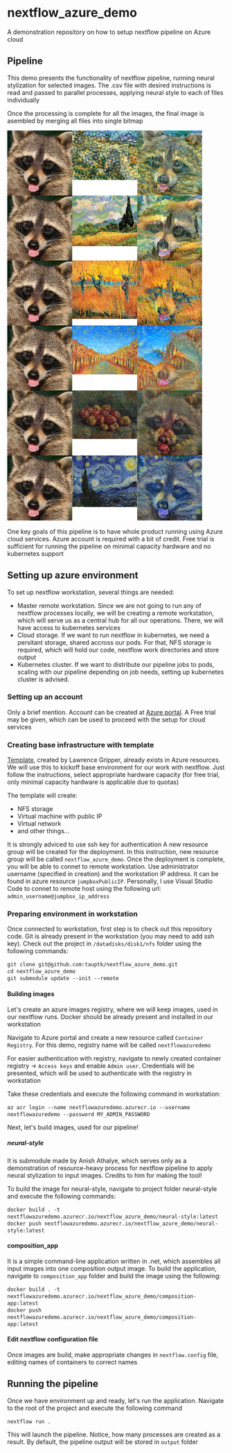# nextflow_azure_demo
A demonstration repository on how to setup nextflow pipeline on Azure cloud

## Pipeline

This demo presents the functionality of nextflow pipeline, running neural stylization for selected images. The .csv file with desired instructions is read and passed to parallel processes, applying neural style to each of files individually

Once the processing is complete for all the images, the final image is asembled by merging all files
into single bitmap

![Example of pipeline end result](resources/output.example.bmp)

One key goals of this pipeline is to have whole product running using Azure
cloud services. Azure account is required with a bit of credit. Free trial
is sufficient for running the pipeline on minimal capacity hardware
and no kubernetes support

## Setting up azure environment

To set up nextflow workstation, several things are needed:

* Master remote workstation. Since we are not going to run any of nextflow 
processes locally, we will be creating a remote workstation, which will serve
us as a central hub for all our operations. There, we will have access to
kubernetes services
* Cloud storage. If we want to run nextflow in kubernetes, we need a persitant storage, shared accross our pods. For that, NFS storage is required, which will hold our code, nextflow work directories and store output
* Kubernetes cluster. If we want to distribute our pipeline jobs to pods,
scaling with our pipeline depending on job needs, setting up kubernetes cluster is advised. 

### Setting up an account

Only a brief mention. Account can be created at [Azure portal](https://portal.azure.com). A Free trial may be given, which can be used to proceed with the setup for cloud services

### Creating base infrastructure with template

[Template](https://azure.microsoft.com/en-us/resources/templates/nextflow-genomics-cluster-ubuntu/), created by Lawrence Gripper, already exists in Azure resources. We will use this to kickoff base environment
for our work with nextflow. Just follow the instructions, select appropriate
hardware capacity (for free trial, only minimal capacity hardware is applicable due to quotas)

The template will create:

* NFS storage
* Virtual machine with public IP
* Virtual network
* and other things...

It is strongly adviced to use ssh key for authentication
A new resource group will be created for the deployment. In this instruction,
new resource group will be called `nextflow_azure_demo`.
Once the deployment is complete, you will be able to connet to remote workstation. Use administrator username (specified in creation) and the workstation IP address. It can be found in azure resource `jumpboxPublicIP`.
Personally, I use Visual Studio Code to connet to remote host using the following url: `admin_username@jumpbox_ip_address`

### Preparing environment in workstation

Once connected to workstation, first step is to check out this repository code. Git is already present in the workstation (you may need to add ssh key). Check out the project in `/datadisks/disk1/nfs` folder using the following commands:

```
git clone git@github.com:tauptk/nextflow_azure_demo.git
cd nextflow_azure_demo
git submodule update --init --remote
```

#### Building images

Let's create an azure images registry, where we will keep images, used in
our nextflow runs. Docker should be already present and installed in our workstation

Navigate to Azure portal and create a new resource called `Container Registry`. For this demo, registry name will be called `nextflowazuredemo`

For easier authentication with registry, navigate to newly created container
registry -> `Access keys` and enable `Admin user`. Credentials will be presented, which will be used to authenticate with the registry in workstation

Take these credentials and execute the following command in workstation:

```
az acr login --name nextflowazuredemo.azurecr.io --username nextflowazuredemo --password MY_ADMIN_PASSWORD
```

Next, let's build images, used for our pipeline!

##### neural-style

It is submodule made by Anish Athalye, which serves only as a demonstration of resource-heavy process for nextflow pipeline to apply neural stylization to input images. Credits to him for making the tool!

To build the image for neural-style, navigate to project folder neural-style and execute the following commands:

```
docker build . -t nextflowazuredemo.azurecr.io/nextflow_azure_demo/neural-style:latest
docker push nextflowazuredemo.azurecr.io/nextflow_azure_demo/neural-style:latest
```

#### composition_app

It is a simple command-line application written in .net, which assembles
all input images into one composition output image. To build the application,
navigate to `composition_app` folder and build the image using the following:

```
docker build . -t nextflowazuredemo.azurecr.io/nextflow_azure_demo/composition-app:latest
docker push nextflowazuredemo.azurecr.io/nextflow_azure_demo/composition-app:latest
```

#### Edit nextflow configuration file

Once images are build, make appropriate changes in `nextflow.config` file, editing names of containers to correct names

## Running the pipeline

Once we have environment up and ready, let's run the application. Navigate to the root of the project
and execute the following command

```
nextflow run .
```

This will launch the pipeline. Notice, how many processes are created as a result. By default, the 
pipeline output will be stored in `output` folder